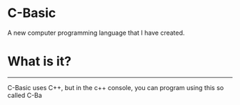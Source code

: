 # C-Basic
A new computer programming language that I have created. 

# What is it?
_____________
C-Basic uses C++, but in the c++ console, you can program using this so called C-Ba
